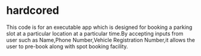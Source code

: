 # hardcored
This code is for an executable app which is designed for booking a parking slot at a particular location at a particular time.By accepting inputs from user such as Name,Phone Number,Vehicle Registration Number,it allows the user to pre-book along with spot booking facility.

